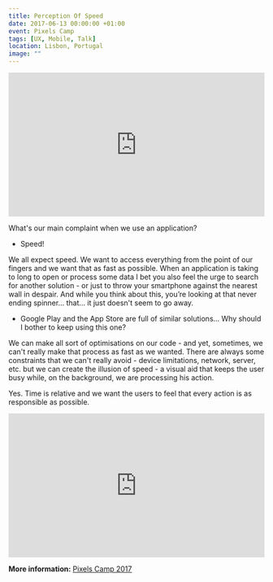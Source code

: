 ```yaml
---
title: Perception Of Speed
date: 2017-06-13 00:00:00 +01:00
event: Pixels Camp
tags: [UX, Mobile, Talk]
location: Lisbon, Portugal
image: ""
---
```


<div style="left: 0; width: 100%; height: 0; position: relative; padding-bottom: 56.1972%;">
	<iframe src="https://speakerdeck.com/player/81af90d2f49e49ef9bdbf5dde320ed5c" style="border: 0; top: 0; left: 0; width: 100%; height: 100%; position: absolute;" allowfullscreen scrolling="no" allow="encrypted-media">
	</iframe>
</div>


What's our main complaint when we use an application? 

* Speed!

We all expect speed. We want to access everything from the point of our fingers and we want that as fast as possible. When an application is taking to long to open or process some data I bet you also feel the urge to search for another solution - or just to throw your smartphone against the nearest wall in despair. And while you think about this, you’re looking at that never ending spinner… that... it just doesn't seem to go away.

* Google Play and the App Store are full of similar solutions... Why should I bother to keep using this one?

We can make all sort of optimisations on our code - and yet, sometimes, we can't really make that process as fast as we wanted. There are always some constraints that we can't really avoid - device limitations, network, server, etc. but we can create the illusion of speed - a visual aid that keeps the user busy while, on the background, we are processing his action.

Yes. Time is relative and we want the users to feel that every action is as responsible as possible.

<div style="left: 0; width: 100%; height: 0; position: relative; padding-bottom: 56.1972%;">
	<iframe src="https://www.youtube.com/embed/Rc_rXl4C_A0?autoplay=0&fs=0&iv_load_policy=3&showinfo=0" style="border: 0; top: 0; left: 0; width: 100%; height: 100%; position: absolute;" allowfullscreen scrolling="no" allow="encrypted-media">
	</iframe>
</div>


**More information:** <a href="https://pixels.camp/" rel="noopener">Pixels Camp 2017</a>